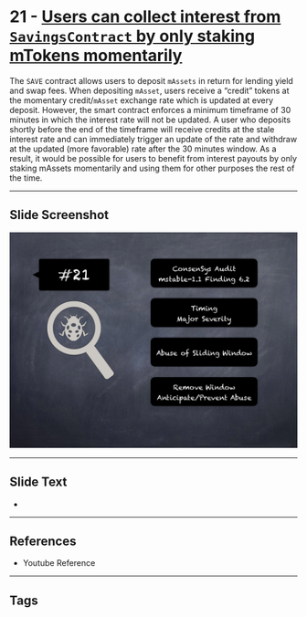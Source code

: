 
# 21 - [Users can collect interest from `SavingsContract` by only staking mTokens momentarily](./Users%20can%20collect%20interest%20from%20`SavingsContract`%20by%20only%20staking%20mTokens%20momentarily.md)

 The `SAVE` contract allows users to deposit `mAssets` in return for lending yield and swap fees. When depositing `mAsset`, users receive a “credit” tokens at the momentary credit/`mAsset` exchange rate which is updated at every deposit. However, the smart contract enforces a minimum timeframe of 30 minutes in which the interest rate will not be updated. A user who deposits shortly before the end of the timeframe will receive credits at the stale interest rate and can immediately trigger an update of the rate and withdraw at the updated (more favorable) rate after the 30 minutes window. As a result, it would be possible for users to benefit from interest payouts by only staking mAssets momentarily and using them for other purposes the rest of the time.


___
## Slide Screenshot
![021.png](../../images/7.%20Audit%20Findings%20101/021.png)
___
## Slide Text
- 
___
## References
- Youtube Reference
___
## Tags
